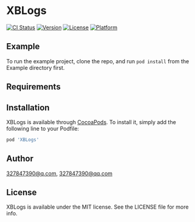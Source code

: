 # XBLogs

[![CI Status](https://img.shields.io/travis/327847390@q.com/XBLogs.svg?style=flat)](https://travis-ci.org/327847390@q.com/XBLogs)
[![Version](https://img.shields.io/cocoapods/v/XBLogs.svg?style=flat)](https://cocoapods.org/pods/XBLogs)
[![License](https://img.shields.io/cocoapods/l/XBLogs.svg?style=flat)](https://cocoapods.org/pods/XBLogs)
[![Platform](https://img.shields.io/cocoapods/p/XBLogs.svg?style=flat)](https://cocoapods.org/pods/XBLogs)

## Example

To run the example project, clone the repo, and run `pod install` from the Example directory first.

## Requirements

## Installation

XBLogs is available through [CocoaPods](https://cocoapods.org). To install
it, simply add the following line to your Podfile:

```ruby
pod 'XBLogs'
```

## Author

327847390@q.com, 327847390@qq.com

## License

XBLogs is available under the MIT license. See the LICENSE file for more info.
